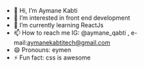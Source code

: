 - 👋 Hi, I’m Aymane Kabti
- 👀 I’m interested in front end development
- 🌱 I’m currently learning ReactJs
  <!-- - 💞️ I’m looking to collaborate on ...-->
- 📫 How to reach me IG: @aymane_qabti , e-mail:aymanekabtitech@gmail.com
- 😄 Pronouns: eymen
- ⚡ Fun fact: css is awesome

<!---
aymaneKT/aymaneKT is a ✨ special ✨ repository because its `README.md` (this file) appears on your GitHub profile.
You can click the Preview link to take a look at your changes.
--->
